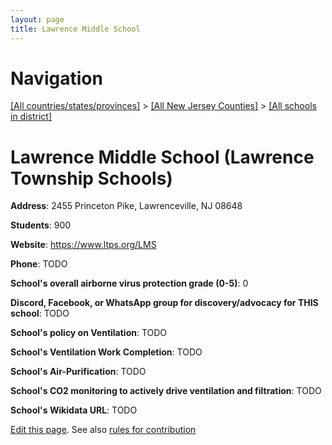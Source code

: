 ```yaml
---
layout: page
title: Lawrence Middle School
---
```

# Navigation

[[All countries/states/provinces]](../../../..) > [[All New Jersey Counties]](../../..) > [[All schools in district]](..)

# Lawrence Middle School (Lawrence Township Schools)

**Address**: 2455 Princeton Pike, Lawrenceville, NJ 08648

**Students**: 900

**Website**: <https://www.ltps.org/LMS>

**Phone**: TODO

**School's overall airborne virus protection grade (0-5)**: 0

**Discord, Facebook, or WhatsApp group for discovery/advocacy for THIS school**: TODO

**School's policy on Ventilation**: TODO

**School's Ventilation Work Completion**: TODO

**School's Air-Purification**: TODO

**School's CO2 monitoring to actively drive ventilation and filtration**: TODO

**School's Wikidata URL**: TODO


[Edit this page](https://github.com/ventilate-schools/NJ/edit/main/./Mercer/Lawrence_Township_Schools/Lawrence_Middle_School.md). See also [rules for contribution](../../../contribution-rules/)